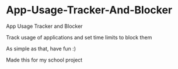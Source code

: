 # App-Usage-Tracker-And-Blocker
App Usage Tracker and Blocker

Track usage of applications and set time limits to block them

As simple as that, have fun :)

Made this for my school project
